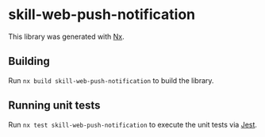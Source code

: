 # skill-web-push-notification

This library was generated with [Nx](https://nx.dev).

## Building

Run `nx build skill-web-push-notification` to build the library.

## Running unit tests

Run `nx test skill-web-push-notification` to execute the unit tests via [Jest](https://jestjs.io).
